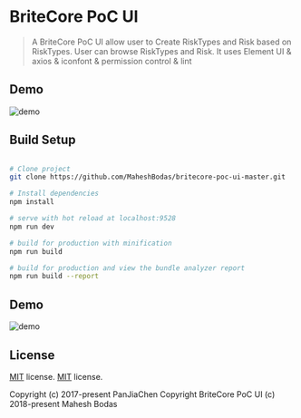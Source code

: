 # BriteCore PoC UI

> A BriteCore PoC UI allow user to Create RiskTypes and Risk based on RiskTypes. User can browse RiskTypes and Risk. It uses Element UI & axios & iconfont & permission control & lint

## Demo
![demo](https://britecore-poc-ui.herokuapp.com)

## Build Setup

``` bash

# Clone project
git clone https://github.com/MaheshBodas/britecore-poc-ui-master.git

# Install dependencies
npm install

# serve with hot reload at localhost:9528
npm run dev

# build for production with minification
npm run build

# build for production and view the bundle analyzer report
npm run build --report
```

## Demo
![demo](https://github.com/MaheshBodas/britecore-poc-ui-master/blob/Dashboard.png)


## License
[MIT](https://github.com/PanJiaChen/vueAdmin-template/blob/master/LICENSE) license.
[MIT](https://github.com/MaheshBodas/britecore-poc-ui-master/LICENSE) license.

Copyright (c) 2017-present PanJiaChen
Copyright BriteCore PoC UI (c) 2018-present Mahesh Bodas
